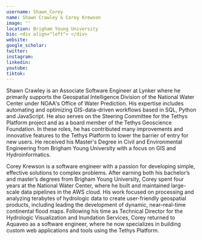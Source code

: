 ```yaml
---
username: Shawn_Corey
name: Shawn Crawley & Corey Krewson
image: ''
location: Brigham Young University
bio: <div align="left"> </div>
website:
google_scholar:
twitter: 
instagram: 
linkedin:
youtube:
tiktok:
---
```


<div align="left">
Shawn Crawley is an Associate Software Engineer at Lynker where he primarily supports the Geospatial Intelligence Division of the National Water Center under NOAA's Office of Water Prediction. His expertise includes automating and optimizing GIS-data-driven workflows based in SQL, Python and JavaScript. He also serves on the Steering Committee for the Tethys Platform project and as a board member of the Tethys Geoscience Foundation. In these roles, he has contributed many improvements and innovative features to the Tethys Platform to lower the barrier of entry for new users. He received his Master's Degree in Civil and Environmental Engineering from Brigham Young University with a focus on GIS and Hydroinformatics.

Corey Krewson is a software engineer with a passion for developing simple, effective solutions to complex problems. After earning both his bachelor’s and master’s degrees from Brigham Young University, Corey spent four years at the National Water Center, where he built and maintained large-scale data pipelines in the AWS cloud. His work focused on processing and analyzing terabytes of hydrologic data to create user-friendly geospatial products, including leading the development of dynamic, near–real-time continental flood maps.
Following his time as Technical Director for the Hydrologic Visualization and Inundation Services, Corey returned to Aquaveo as a software engineer, where he now specializes in building custom web applications and tools using the Tethys Platform.

</div>